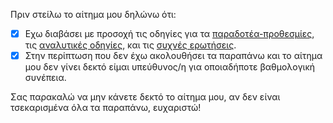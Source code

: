 Πριν στείλω το αίτημα μου δηλώνω ότι: 

- [x] Εχω διαβάσει με προσοχή τις οδηγίες για τα [παραδοτέα-προθεσμίες](https://courses-ionio.github.io/projects/), τις [αναλυτικές οδηγίες](https://courses-ionio.github.io/help/), και τις [συχνές ερωτήσεις](https://courses-ionio.github.io/help/faq/).
- [x] Στην περίπτωση που δεν έχω ακολουθήσει τα παραπάνω και το αίτημα μου δεν γίνει δεκτό είμαι υπεύθυνος/η για οποιαδήποτε βαθμολογική συνέπεια.

Σας παρακαλώ να μην κάνετε δεκτό το αίτημα μου, αν δεν είναι τσεκαρισμένα όλα τα παραπάνω, ευχαριστώ!
